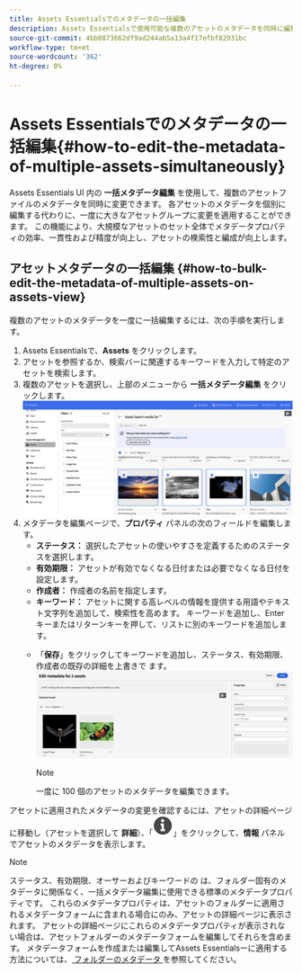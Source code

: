 ```yaml
---
title: Assets Essentialsでのメタデータの一括編集
description: Assets Essentialsで使用可能な複数のアセットのメタデータを同時に編集する方法を説明します。
source-git-commit: 4bb0873662df9ad244ab5a13a4f17efbf82931bc
workflow-type: tm+mt
source-wordcount: '362'
ht-degree: 0%

---
```


# Assets Essentialsでのメタデータの一括編集{#how-to-edit-the-metadata-of-multiple-assets-simultaneously}

Assets Essentials UI 内の **一括メタデータ編集** を使用して、複数のアセットファイルのメタデータを同時に変更できます。 各アセットのメタデータを個別に編集する代わりに、一度に大きなアセットグループに変更を適用することができます。 この機能により、大規模なアセットのセット全体でメタデータプロパティの効率、一貫性および精度が向上し、アセットの検索性と編成が向上します。

## アセットメタデータの一括編集 {#how-to-bulk-edit-the-metadata-of-multiple-assets-on-assets-view}

複数のアセットのメタデータを一度に一括編集するには、次の手順を実行します。

1. Assets Essentialsで、**Assets** をクリックします。
1. アセットを参照するか、検索バーに関連するキーワードを入力して特定のアセットを検索します。
1. 複数のアセットを選択し、上部のメニューから **一括メタデータ編集** をクリックします。
   ![bulk-metadata-edit](/help/using/assets/bulk-metadata-edit.png)
1. メタデータを編集ページで、**プロパティ** パネルの次のフィールドを編集します。
   * **ステータス：** 選択したアセットの使いやすさを定義するためのステータスを選択します。
   * **有効期限：** アセットが有効でなくなる日付または必要でなくなる日付を設定します。
   * **作成者：** 作成者の名前を指定します。
   * **キーワード：** アセットに関する高レベルの情報を提供する用語やテキスト文字列を追加して、検索性を高めます。 キーワードを追加し、Enter キーまたはリターンキーを押して、リストに別のキーワードを追加します。
   <!--    
    * **Tags:** Click ![tags icon](/help/using/assets/tags-icon.svg) to select tags from the available options. Tags provide more specific information about the assets and enhances their discoverability. Tags already applied to the selected assets are only displayed in the **Properties** panel. If you cannot find the relevant tags, create the tags and assign them to the selected assets. See [Manage tags in Assets Essentials](/help/using/tagging-management.md) for details. -->
   * 「**保存**」をクリックしてキーワードを追加し、ステータス、有効期限、作成者の既存の詳細を上書きで <!-- Tags while--> ます。
     ![save-bulk-metadata-edit-properties](/help/using/assets/save-bulk-metadata-edit-properties1.png)

     >[!NOTE]
     >
     >一度に 100 個のアセットのメタデータを編集できます。

アセットに適用されたメタデータの変更を確認するには、アセットの詳細ページに移動し（アセットを選択して **詳細**）、「![](/help/using/assets/info-icon-solid-black.svg)」をクリックして、**情報** パネルでアセットのメタデータを表示します。

>[!NOTE]
>
>ステータス、有効期限、オーサーおよびキーワードの <!--and Tags--> は、フォルダー固有のメタデータに関係なく、一括メタデータ編集に使用できる標準のメタデータプロパティです。 これらのメタデータプロパティは、アセットのフォルダーに適用されるメタデータフォームに含まれる場合にのみ、アセットの詳細ページに表示されます。  アセットの詳細ページにこれらのメタデータプロパティが表示されない場合は、アセットフォルダーのメタデータフォームを編集してそれらを含めます。 メタデータフォームを作成または編集してAssets Essentialsーに適用する方法については、[ フォルダーのメタデータ ](/help/using/metadata.md) を参照してください。


